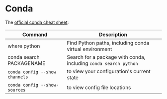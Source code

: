 # Conda

The [official conda cheat sheet](https://docs.conda.io/projects/conda/en/4.6.0/_downloads/52a95608c49671267e40c689e0bc00ca/conda-cheatsheet.pdf):

| Command | Description |
| - | - |
where python | Find Python paths, including conda virtual environment
conda search PACKAGENAME | Search for a package with conda, including `conda search python`
`conda config --show channels` | to view your configuration's current state
`conda config --show-sources` | to view config file locations